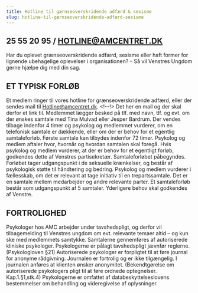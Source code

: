 ```yaml
---
title: Hotline til gærnseoverskridende adfærd & sexisme
slug: hotline-til-gærnseoverskridende-adfærd-sexisme
---
```


## 25 55 20 95 / HOTLINE@AMCENTRET.DK
Har du oplevet grænseoverskridende adfærd, sexisme eller haft former for lignende ubehagelige oplevelser i organisationen? – Så vil Venstres Ungdom gerne hjælpe dig med din sag.


## ET TYPISK FORLØB

Et medlem ringer til vores hotline for grænseoverskridende adfærd, eller der sendes mail til Hotline@amcentret.dk. <!--!> Det her en mail og der skal derfor et link til.
Medlemmet lægger besked på tlf. med navn, tlf. og evt. om der ønskes samtale med Tina Mulvad eller Jesper Bardrum. 
Der vendes tilbage indenfor 4 timer og psykolog og medlemmet vurderer, om en telefonisk samtale er dækkende, eller om der er behov for et egentlig samtaleforløb. Første samtale kan tilbydes indenfor 72 timer. 
Psykolog og medlem aftaler hvor, hvornår og hvordan samtalen skal foregå.
Hvis psykolog og medlem vurderer, at der er behov for et egentligt forløb, godkendes dette af Venstres partisekretær.
Samtaleforløbet påbegyndes. Forløbet tager udgangspunkt i de seksuelle krænkelser, og består af psykologisk støtte til håndtering og bedring. 
Psykolog og medlem vurderer i fællesskab, om det er relevant at tage initiativ til en trepartssamtale. Det er en samtale mellem medarbejder og andre relevante parter.
Et samtaleforløb består som udgangspunkt af 5 samtaler. Yderligere behov skal godkendes af Venstre.

## FORTROLIGHED

Psykologer hos AMC arbejder under tavshedspligt, og derfor vil tilbagemelding til Venstres ungdom om evt. relevante temaer altid – og kun ske med medlemmets samtykke. 
Samtalerne gennemføres af autoriserede kliniske psykologer.
Psykologerne er pålagt tavshedspligt jævnfør reglerne. (Psykologloven §21) 
Autoriserede psykologer er forpligtet til at føre journal for anonyme rådgivning. Journalen er fortrolig og er ikke tilgængelig. I journalen anføres at klienten ønsker anonymitet. (Bekendtgørelse om autoriserede psykologers pligt til at føre ordnede optegnelser. Kap.1.§1,stk.4)
Psykologerne er omfattet af databeskyttelseslovens bestemmelser om behandling og videregivelse af oplysninger.